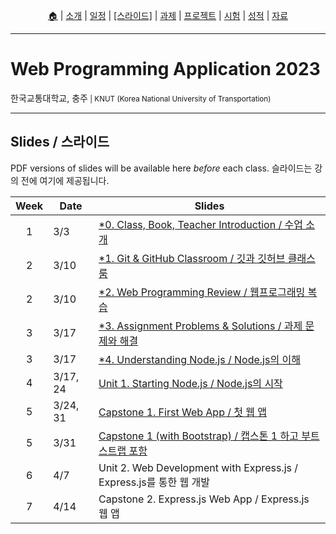 <p id="menu" align="center">
  <a href="https://ut-nodejs.github.io" title="Home">🏠</a> |
  <a href="about.html" title="About">소개</a> |
  <a href="/schedule.html" title="Schedule">일정</a> |
  <a href="/slides.html" title="Slides"><u>[스라이드]</u></a> |
  <a href="/assignments.html" title="Assignments">과제</a> |
  <a href="/project.html" title="Project">프로젝트</a> |
  <a href="/tests.html" title="Tests">시험</a> |
  <a href="/grading.html" title="Grading">성적</a> |
  <a href="/resources.html" title="Resources">자료</a>
  <!-- <a href="https://pollev.com/aarons007" title="PollEverywhere">설문↗️</a> -->
</p>

---

# Web Programming Application 2023

<p>한국교통대학교, 충주<small> | KNUT (Korea National University of Transportation)</small></p>

---

## Slides / 스라이드

PDF versions of slides will be available here _before_ each class. 슬라이드는 강의 전에 여기에 제공됩니다.

| Week | Date     | Slides                                                                                                    |
| :--: | -------- | --------------------------------------------------------------------------------------------------------- |
|  1   | 3/3      | [\*0. Class, Book, Teacher Introduction / 수업 소개](/slides/0.0a-class-introduction.pdf)                 |
|  2   | 3/10     | [\*1. Git & GitHub Classroom / 깃과 깃허브 클래스룸](/slides/0.0b-git-github-classroom.pdf)               |
|  2   | 3/10     | [\*2. Web Programming Review / 웹프로그래밍 복습](/slides/0.0c-web-programming-review.pdf)                |
|  3   | 3/17     | [\*3. Assignment Problems & Solutions / 과제 문제와 해결](/slides/0.0d-assignment-problems-solutions.pdf) |
|  3   | 3/17     | [\*4. Understanding Node.js / Node.js의 이해](/slides/0.1-2-understanding-node.pdf)                       |
|  4   | 3/17, 24 | [Unit 1. Starting Node.js / Node.js의 시작](/slides/1.3-6-starting-nodejs.pdf)                            |
|  5   | 3/24, 31 | [Capstone 1. First Web App / 첫 웹 앱](/slides/1.7-first-web-app.pdf)                                     |
|  5   | 3/31     | [Capstone 1 (with Bootstrap) / 캡스톤 1 하고 부트스트랩 포함](/slides/1.7b-first-web-app-bootstrap.pdf)   |
|  6   | 4/7      | Unit 2. Web Development with Express.js / Express.js를 통한 웹 개발                                       |
|  7   | 4/14     | Capstone 2. Express.js Web App / Express.js 웹 앱                                                         |
